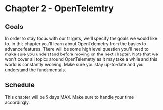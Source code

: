 # Chapter 2 - OpenTelemtry

## Goals

In order to stay focus with our targets, we'll specify the goals we would like to.
In this chapter you'll learn about OpenTelemetry from the basics to advance features.
There will be some high level question you'll need to make sure you understand before moving on the next chapter.
Note that we won't cover all topics around OpenTelemetry as it may take a while and this world is constantly
evolving. Make sure you stay up-to-date and you understand the fundamentals.

## Schedule

This chapter will be 5 days MAX.
Make sure to handle your time accordingly.
